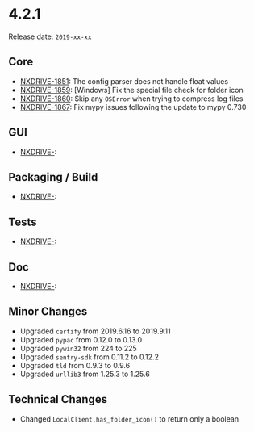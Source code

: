 # 4.2.1

Release date: `2019-xx-xx`

## Core

- [NXDRIVE-1851](https://jira.nuxeo.com/browse/NXDRIVE-1851): The config parser does not handle float values
- [NXDRIVE-1859](https://jira.nuxeo.com/browse/NXDRIVE-1859): [Windows] Fix the special file check for folder icon
- [NXDRIVE-1860](https://jira.nuxeo.com/browse/NXDRIVE-1860): Skip any `OSError` when trying to compress log files
- [NXDRIVE-1867](https://jira.nuxeo.com/browse/NXDRIVE-1867): Fix mypy issues following the update to mypy 0.730

## GUI

- [NXDRIVE-](https://jira.nuxeo.com/browse/NXDRIVE-):

## Packaging / Build

- [NXDRIVE-](https://jira.nuxeo.com/browse/NXDRIVE-):

## Tests

- [NXDRIVE-](https://jira.nuxeo.com/browse/NXDRIVE-):

## Doc

- [NXDRIVE-](https://jira.nuxeo.com/browse/NXDRIVE-):

## Minor Changes

- Upgraded `certify` from 2019.6.16 to 2019.9.11
- Upgraded `pypac` from 0.12.0 to 0.13.0
- Upgraded `pywin32` from 224 to 225
- Upgraded `sentry-sdk` from 0.11.2 to 0.12.2
- Upgraded `tld` from 0.9.3 to 0.9.6
- Upgraded `urllib3` from 1.25.3 to 1.25.6

## Technical Changes

- Changed `LocalClient.has_folder_icon()` to return only a boolean
